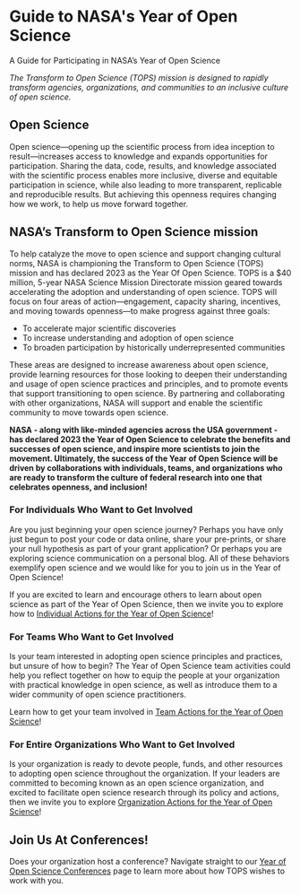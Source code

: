 # Guide to NASA's Year of Open Science

A Guide for Participating in NASA’s Year of Open Science

*The Transform to Open Science (TOPS) mission is designed to rapidly transform agencies, organizations, and communities to an inclusive culture of open science.*

## Open Science 
Open science—opening up the scientific process from idea inception to result—increases access to knowledge and expands opportunities for participation. Sharing the data, code, results, and knowledge associated with the scientific process enables more inclusive, diverse and equitable participation in science, while also leading to more transparent, replicable and reproducible results. But achieving this openness requires changing how we work, to help us move forward together.

## NASA’s Transform to Open Science mission

To help catalyze the move to open science and support changing cultural norms, NASA is championing the Transform to Open Science (TOPS) mission and has declared 2023 as the Year Of Open Science. TOPS  is a $40 million, 5-year NASA Science Mission Directorate mission geared towards accelerating the adoption and understanding of open science. TOPS will focus on four areas of action—engagement, capacity sharing, incentives, and moving towards openness—to make progress against three goals:
* To accelerate major scientific discoveries
* To increase understanding and adoption of open science
* To broaden participation by historically underrepresented communities

These areas are designed to increase awareness about open science, provide learning resources for those looking to deepen their understanding and usage of open science practices and principles, and to promote events that support transitioning to open science. By partnering and collaborating with other organizations, NASA will support and enable the scientific community to move towards open science. 

**NASA - along with like-minded agencies across the USA government - has declared 2023 the Year of Open Science to celebrate the benefits and successes of open science, and inspire more scientists to join the movement. Ultimately, the success of the Year of Open Science will be driven by collaborations with individuals, teams, and organizations who are ready to transform the culture of federal research into one that celebrates openness, and inclusion!**

### For Individuals Who Want to Get Involved
Are you just beginning your open science journey? Perhaps you have only just begun to post your code or data online, share your pre-prints, or share your null hypothesis as part of your grant application? Or perhaps you are exploring science communication on a personal blog. All of these behaviors exemplify open science and we would like for you to join us in the Year of Open Science! 

If you are excited to learn and encourage others to learn about open science as part of the Year of Open Science, then we invite you to explore how to [Individual Actions for the Year of Open Science](/Open_Science_Cookbook/Your_Open_Science_Journey.md#section-2-collaborate-with-tops)!

### For Teams Who Want to Get Involved
Is your team interested in adopting open science principles and practices, but unsure of how to begin? The Year of Open Science team activities could help you reflect together on how to equip the people at your organization with practical knowledge in open science, as well as introduce them to a wider community of open science practitioners. 

Learn how to get your team involved in [Team Actions for the Year of Open Science](/Open_Science_Cookbook/Your_Teams_Open_Science_Journey.md#section-2-team-collaborations-with-tops)!

### For Entire Organizations Who Want to Get Involved
Is your organization is ready to devote people, funds, and other resources to adopting open science throughout the organization. If your leaders are committed to becoming known as an open science organization, and excited to facilitate open science research through its policy and actions, then we invite you to explore [Organization Actions for the Year of Open Science](/Open_Science_Cookbook/Your_Organizations_Open_Science_Journey.md#section-2-collaborate-with-tops)!

## Join Us At Conferences! 
Does your organization host a conference? Navigate straight to our [Year of Open Science Conferences](./conferences_for_the_year_of_open_science.md) page to learn more about how TOPS wishes to work with you.

